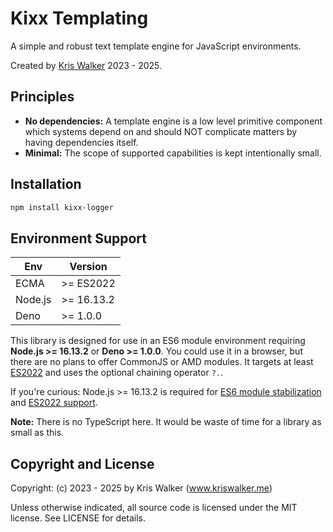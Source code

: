 Kixx Templating
===============
A simple and robust text template engine for JavaScript environments.

Created by [Kris Walker](https://www.kriswalker.me) 2023 - 2025.

## Principles
- __No dependencies:__ A template engine is a low level primitive component which systems depend on and should NOT complicate matters by having dependencies itself.
- __Minimal:__ The scope of supported capabilities is kept intentionally small.

Installation
------------
```bash
npm install kixx-logger
```

Environment Support
-------------------

| Env     | Version    |
|---------|------------|
| ECMA    | >= ES2022  |
| Node.js | >= 16.13.2 |
| Deno    | >= 1.0.0   |

This library is designed for use in an ES6 module environment requiring __Node.js >= 16.13.2__ or __Deno >= 1.0.0__. You could use it in a browser, but there are no plans to offer CommonJS or AMD modules. It targets at least [ES2022](https://node.green/#ES2022) and uses the optional chaining operator `?.`.

If you're curious: Node.js >= 16.13.2 is required for [ES6 module stabilization](https://nodejs.org/dist/latest-v18.x/docs/api/esm.html#modules-ecmascript-modules) and [ES2022 support](https://node.green/#ES2020).

__Note:__ There is no TypeScript here. It would be waste of time for a library as small as this.

Copyright and License
---------------------
Copyright: (c) 2023 - 2025 by Kris Walker (www.kriswalker.me)

Unless otherwise indicated, all source code is licensed under the MIT license. See LICENSE for details.
